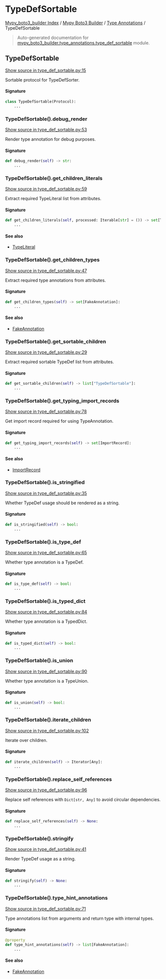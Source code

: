 # TypeDefSortable

[Mypy_boto3_builder Index](../../README.md#mypy_boto3_builder-index) /
[Mypy Boto3 Builder](../index.md#mypy-boto3-builder) /
[Type Annotations](./index.md#type-annotations) /
TypeDefSortable

> Auto-generated documentation for [mypy_boto3_builder.type_annotations.type_def_sortable](https://github.com/youtype/mypy_boto3_builder/blob/main/mypy_boto3_builder/type_annotations/type_def_sortable.py) module.

## TypeDefSortable

[Show source in type_def_sortable.py:15](https://github.com/youtype/mypy_boto3_builder/blob/main/mypy_boto3_builder/type_annotations/type_def_sortable.py#L15)

Sortable protocol for TypeDefSorter.

#### Signature

```python
class TypeDefSortable(Protocol):
    ...
```

### TypeDefSortable().debug_render

[Show source in type_def_sortable.py:53](https://github.com/youtype/mypy_boto3_builder/blob/main/mypy_boto3_builder/type_annotations/type_def_sortable.py#L53)

Render type annotation for debug purposes.

#### Signature

```python
def debug_render(self) -> str:
    ...
```

### TypeDefSortable().get_children_literals

[Show source in type_def_sortable.py:59](https://github.com/youtype/mypy_boto3_builder/blob/main/mypy_boto3_builder/type_annotations/type_def_sortable.py#L59)

Extract required TypeLiteral list from attributes.

#### Signature

```python
def get_children_literals(self, processed: Iterable[str] = ()) -> set[TypeLiteral]:
    ...
```

#### See also

- [TypeLiteral](./type_literal.md#typeliteral)

### TypeDefSortable().get_children_types

[Show source in type_def_sortable.py:47](https://github.com/youtype/mypy_boto3_builder/blob/main/mypy_boto3_builder/type_annotations/type_def_sortable.py#L47)

Extract required type annotations from attributes.

#### Signature

```python
def get_children_types(self) -> set[FakeAnnotation]:
    ...
```

#### See also

- [FakeAnnotation](./fake_annotation.md#fakeannotation)

### TypeDefSortable().get_sortable_children

[Show source in type_def_sortable.py:29](https://github.com/youtype/mypy_boto3_builder/blob/main/mypy_boto3_builder/type_annotations/type_def_sortable.py#L29)

Extract required sortable TypeDef list from attributes.

#### Signature

```python
def get_sortable_children(self) -> list["TypeDefSortable"]:
    ...
```

### TypeDefSortable().get_typing_import_records

[Show source in type_def_sortable.py:78](https://github.com/youtype/mypy_boto3_builder/blob/main/mypy_boto3_builder/type_annotations/type_def_sortable.py#L78)

Get import record required for using TypeAnnotation.

#### Signature

```python
def get_typing_import_records(self) -> set[ImportRecord]:
    ...
```

#### See also

- [ImportRecord](../import_helpers/import_record.md#importrecord)

### TypeDefSortable().is_stringified

[Show source in type_def_sortable.py:35](https://github.com/youtype/mypy_boto3_builder/blob/main/mypy_boto3_builder/type_annotations/type_def_sortable.py#L35)

Whether TypeDef usage should be rendered as a string.

#### Signature

```python
def is_stringified(self) -> bool:
    ...
```

### TypeDefSortable().is_type_def

[Show source in type_def_sortable.py:65](https://github.com/youtype/mypy_boto3_builder/blob/main/mypy_boto3_builder/type_annotations/type_def_sortable.py#L65)

Whether type annotation is a TypeDef.

#### Signature

```python
def is_type_def(self) -> bool:
    ...
```

### TypeDefSortable().is_typed_dict

[Show source in type_def_sortable.py:84](https://github.com/youtype/mypy_boto3_builder/blob/main/mypy_boto3_builder/type_annotations/type_def_sortable.py#L84)

Whether type annotation is a TypedDict.

#### Signature

```python
def is_typed_dict(self) -> bool:
    ...
```

### TypeDefSortable().is_union

[Show source in type_def_sortable.py:90](https://github.com/youtype/mypy_boto3_builder/blob/main/mypy_boto3_builder/type_annotations/type_def_sortable.py#L90)

Whether type annotation is a TypeUnion.

#### Signature

```python
def is_union(self) -> bool:
    ...
```

### TypeDefSortable().iterate_children

[Show source in type_def_sortable.py:102](https://github.com/youtype/mypy_boto3_builder/blob/main/mypy_boto3_builder/type_annotations/type_def_sortable.py#L102)

Iterate over children.

#### Signature

```python
def iterate_children(self) -> Iterator[Any]:
    ...
```

### TypeDefSortable().replace_self_references

[Show source in type_def_sortable.py:96](https://github.com/youtype/mypy_boto3_builder/blob/main/mypy_boto3_builder/type_annotations/type_def_sortable.py#L96)

Replace self references with `Dict[str, Any]` to avoid circular dependencies.

#### Signature

```python
def replace_self_references(self) -> None:
    ...
```

### TypeDefSortable().stringify

[Show source in type_def_sortable.py:41](https://github.com/youtype/mypy_boto3_builder/blob/main/mypy_boto3_builder/type_annotations/type_def_sortable.py#L41)

Render TypeDef usage as a string.

#### Signature

```python
def stringify(self) -> None:
    ...
```

### TypeDefSortable().type_hint_annotations

[Show source in type_def_sortable.py:71](https://github.com/youtype/mypy_boto3_builder/blob/main/mypy_boto3_builder/type_annotations/type_def_sortable.py#L71)

Type annotations list from arguments and return type with internal types.

#### Signature

```python
@property
def type_hint_annotations(self) -> list[FakeAnnotation]:
    ...
```

#### See also

- [FakeAnnotation](./fake_annotation.md#fakeannotation)

